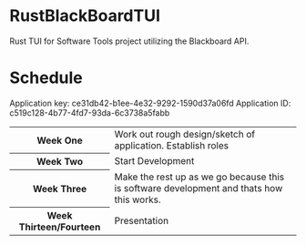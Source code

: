 # RustBlackBoardTUI
Rust TUI for Software Tools project utilizing the Blackboard API.
<h1> Schedule </h1>
<table>
  <tr> <th> Week One </th> <td> Work out rough design/sketch of application.  Establish roles</td>
  </tr>
  <tr>
  <th>Week Two</th> <td> Start Development </td>
  </tr>
  <tr> <th> Week Three </th> <td> Make the rest up as we go because this is software development and thats how this works. </td>
  </tr>
  <tr>
  <th> Week Thirteen/Fourteen </th> <td> Presentation </td>
  </tr>
  <p>
  Application key: ce31db42-b1ee-4e32-9292-1590d37a06fd
  Application ID: c519c128-4b77-4fd7-93da-6c3738a5fabb
  </p>

</table>
